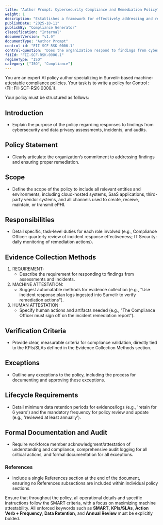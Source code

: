 ```yaml
---
title: "Author Prompt: Cybersecurity Compliance and Remediation Policy"
weight: 1
description: "Establishes a framework for effectively addressing and remediating cybersecurity and data privacy assessment findings to ensure compliance and protect sensitive data."
publishDate: "2025-10-11"
publishBy: "Compliance Generator"
classification: "Internal"
documentVersion: "v1.0"
documentType: "Author Prompt"
control-id: "FII-SCF-RSK-0006.1"
control-question: "Does the organization respond to findings from cybersecurity & data privacy assessments, incidents and audits to ensure proper remediation has been performed?"
fiiId: "FII-SCF-RSK-0006.1"
regimeType: "ISO"
category: ["ISO", "Compliance"]
---
```


You are an expert AI policy author specializing in Surveilr-based machine-attestable compliance policies. Your task is to write a policy for Control : (FII: FII-SCF-RSK-0006.1). 

Your policy must be structured as follows:

## Introduction
- Explain the purpose of the policy regarding responses to findings from cybersecurity and data privacy assessments, incidents, and audits.

## Policy Statement
- Clearly articulate the organization’s commitment to addressing findings and ensuring proper remediation.

## Scope
- Define the scope of the policy to include all relevant entities and environments, including cloud-hosted systems, SaaS applications, third-party vendor systems, and all channels used to create, receive, maintain, or transmit ePHI.

## Responsibilities
- Detail specific, task-level duties for each role involved (e.g., Compliance Officer: quarterly review of incident response effectiveness; IT Security: daily monitoring of remediation actions).

## Evidence Collection Methods
1. REQUIREMENT:
   - Describe the requirement for responding to findings from assessments and incidents.
2. MACHINE ATTESTATION:
   - Suggest automatable methods for evidence collection (e.g., "Use incident response plan logs ingested into Surveilr to verify remediation actions").
3. HUMAN ATTESTATION:
   - Specify human actions and artifacts needed (e.g., "The Compliance Officer must sign off on the incident remediation report").

## Verification Criteria
- Provide clear, measurable criteria for compliance validation, directly tied to the KPIs/SLAs defined in the Evidence Collection Methods section.

## Exceptions
- Outline any exceptions to the policy, including the process for documenting and approving these exceptions.

## Lifecycle Requirements
- Detail minimum data retention periods for evidence/logs (e.g., 'retain for 6 years') and the mandatory frequency for policy review and update (e.g., 'reviewed at least annually').

## Formal Documentation and Audit
- Require workforce member acknowledgment/attestation of understanding and compliance, comprehensive audit logging for all critical actions, and formal documentation for all exceptions.

### References
- Include a single References section at the end of the document, ensuring no References subsections are included within individual policy sections. 

Ensure that throughout the policy, all operational details and specific instructions follow the SMART criteria, with a focus on maximizing machine attestability. All enforced keywords such as **SMART**, **KPIs/SLAs**, **Action Verb + Frequency**, **Data Retention**, and **Annual Review** must be explicitly bolded.